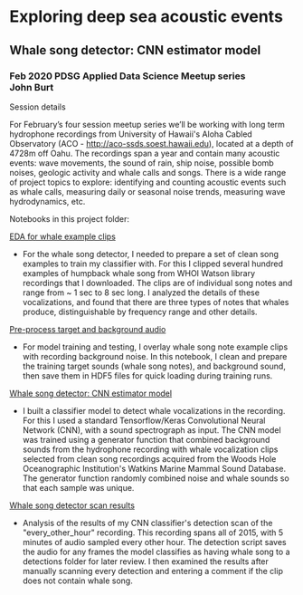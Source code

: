 # Exploring deep sea acoustic events
## Whale song detector: CNN estimator model

### Feb 2020 PDSG Applied Data Science Meetup series<br>John Burt

Session details

For February’s four session meetup series we’ll be working with long term hydrophone recordings from University of Hawaii's Aloha Cabled Observatory (ACO - http://aco-ssds.soest.hawaii.edu), located at a depth of 4728m off Oahu. The recordings span a year and contain many acoustic events: wave movements, the sound of rain, ship noise, possible bomb noises, geologic activity and whale calls and songs. There is a wide range of project topics to explore: identifying and counting acoustic events such as whale calls, measuring daily or seasonal noise trends, measuring wave hydrodynamics, etc.

Notebooks in this project folder:

[EDA for whale example clips](ACO_whalesong_detector_target_sound_EDA_Vf.ipynb)
- For the whale song detector, I needed to prepare a set of clean song examples to train my classifier with. For this I clipped several hundred examples of humpback whale song from WHOI Watson library recordings that I downloaded. The clips are of individual song notes and range from ~ 1 sec to 8 sec long. I analyzed the details of these vocalizations, and found that there are three types of notes that whales produce, distinguishable by frequency range and other details.


[Pre-process target and background audio](ACO_whalesong_detector_preprocess_target_and_background_vf.ipynb)
- For model training and testing, I overlay whale song note example clips with recording background noise. In this notebook, I clean and prepare the training target sounds (whale song notes), and background sound, then save them in HDF5 files for quick loading during training runs.


[Whale song detector: CNN estimator model](ACO_whalesong_detector_CNN_clf_model_vf.ipynb)
- I built a classifier model to detect whale vocalizations in the recording. For this I used a standard Tensorflow/Keras Convolutional Neural Network (CNN), with a sound spectrograph as input. The CNN model was trained using a generator function that combined background sounds from the hydrophone recording with whale vocalization clips selected from clean song recordings acquired from the Woods Hole Oceanographic Institution's Watkins Marine Mammal Sound Database. The generator function randomly combined noise and whale sounds so that each sample was unique.


[Whale song detector scan results](ACO_whalesong_detector_model_results_vf.ipynb)
- Analysis of the results of my CNN classifier's detection scan of the "every_other_hour" recording. This recording spans all of 2015, with 5 minutes of audio sampled every other hour. The detection script saves the audio for any frames the model classifies as having whale song to a detections folder for later review. I then examined the results after manually scanning every detection and entering a comment if the clip does not contain whale song.

